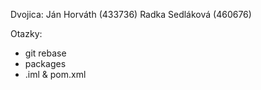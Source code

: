Dvojica:
Ján Horváth (433736)
Radka Sedláková (460676)

Otazky:
 - git rebase
 - packages
 - .iml & pom.xml